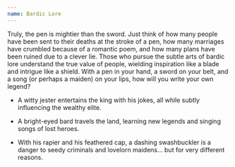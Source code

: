 ```yaml
---
name: Bardic Lore
---
```


Truly, the pen is mightier than the sword. Just think of how many people have been sent to their deaths at the stroke of a pen, how many marriages have crumbled because of a romantic poem, and how many plans have been ruined due to a clever lie. Those who pursue the subtle arts of bardic lore understand the true value of people, wielding inspiration like a blade and intrigue like a shield. With a pen in your hand, a sword on your belt, and a song (or perhaps a maiden) on your lips, how will you write your own legend? 

* A witty jester entertains the king with his jokes, all while subtly influencing the wealthy elite.

* A bright-eyed bard travels the land, learning new legends and singing songs of lost heroes.

* With his rapier and his feathered cap, a dashing swashbuckler is a danger to seedy criminals and lovelorn maidens... but for very different reasons.